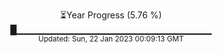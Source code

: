 <p align="center">
⏳Year Progress (5.76 %) <br>
█▁▁▁▁▁▁▁▁▁▁▁▁▁▁▁▁▁▁▁▁▁▁▁▁▁▁▁▁▁ <br>
<sub>Updated: Sun, 22 Jan 2023 00:09:13 GMT</sub>
</p>

